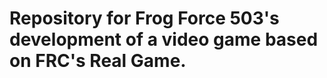 Repository for Frog Force 503's development of a video game based on FRC's Real Game.
===================
